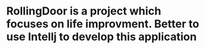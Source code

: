 RollingDoor is a project which focuses on life improvment. Better to use Intellj to develop this application
===========
